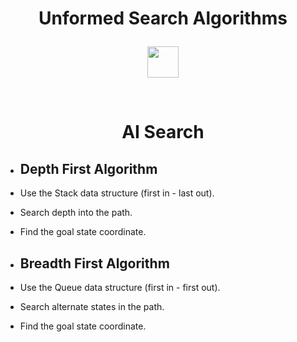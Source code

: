 # <p align="center"> Unformed Search Algorithms </p>

<p align="center"><img src="https://user-images.githubusercontent.com/59677362/209992837-e727f81e-5e8f-4570-8eed-6f0804a27c65.png" width="50" /></p>

<br>

# <p align="center"> AI Search </p>

<p align="center"></p>

* ## Depth First Algorithm 

* Use the Stack data structure (first in - last out).
* Search depth into the path.
* Find the goal state coordinate.

* ## Breadth First Algorithm

* Use the Queue data structure (first in - first out).
* Search alternate states in the path.
* Find the goal state coordinate. 

